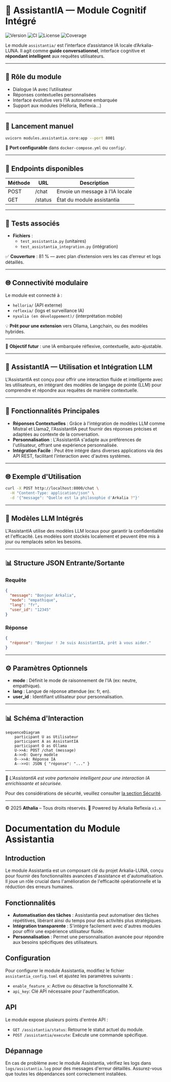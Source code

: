 # 🧠 AssistantIA — Module Cognitif Intégré

![Version](https://img.shields.io/badge/version-v3.0--phase1-blue)
![CI](https://github.com/athalia-siwek/arkalia-luna-pro/actions/workflows/ci.yml/badge.svg)
![License](https://img.shields.io/badge/license-Proprietary-red)
![Coverage](https://img.shields.io/badge/coverage-36%25-brightgreen)

Le module `assistantia/` est l’interface d’assistance IA locale d’Arkalia-LUNA. Il agit comme **guide conversationnel**, interface cognitive et **répondant intelligent** aux requêtes utilisateurs.

---

## 🧠 Rôle du module

- Dialogue IA avec l’utilisateur
- Réponses contextuelles personnalisées
- Interface évolutive vers l’IA autonome embarquée
- Support aux modules (Helloria, Reflexia…)

---

## 🚀 Lancement manuel

```bash
uvicorn modules.assistantia.core:app --port 8001
```

📍 **Port configurable** dans `docker-compose.yml` ou `config/`.

---

## 🔄 Endpoints disponibles

| Méthode | URL    | Description                      |
|---------|--------|----------------------------------|
| POST    | /chat  | Envoie un message à l’IA locale  |
| GET     | /status| État du module assistantia       |

---

## 🧪 Tests associés

- **Fichiers** :
  - `test_assistantia.py` (unitaires)
  - `test_assistantia_integration.py` (intégration)

✅ **Couverture** : 81 % — avec plan d’extension vers les cas d’erreur et logs détaillés.

---

## 🌐 Connectivité modulaire

Le module est connecté à :
- `helloria/` (API externe)
- `reflexia/` (logs et surveillance IA)
- `nyxalia (en développement)/` (interprétation mobile)

💡 **Prêt pour une extension** vers Ollama, Langchain, ou des modèles hybrides.

---

🎯 **Objectif futur** : une IA embarquée réflexive, contextuelle, auto-ajustable.

---

## 🧠 AssistantIA — Utilisation et Intégration LLM

L'AssistantIA est conçu pour offrir une interaction fluide et intelligente avec les utilisateurs, en intégrant des modèles de langage de pointe (LLM) pour comprendre et répondre aux requêtes de manière contextuelle.

---

## 🚀 Fonctionnalités Principales

- **Réponses Contextuelles** : Grâce à l'intégration de modèles LLM comme Mistral et Llama2, l'AssistantIA peut fournir des réponses précises et adaptées au contexte de la conversation.
- **Personnalisation** : L'AssistantIA s'adapte aux préférences de l'utilisateur, offrant une expérience personnalisée.
- **Intégration Facile** : Peut être intégré dans diverses applications via des API REST, facilitant l'interaction avec d'autres systèmes.

---

## 🌐 Exemple d'Utilisation

```bash
curl -X POST http://localhost:8000/chat \
  -H "Content-Type: application/json" \
  -d '{"message": "Quelle est la philosophie d'Arkalia ?"}'
```

---

## 🧠 Modèles LLM Intégrés

L'AssistantIA utilise des modèles LLM locaux pour garantir la confidentialité et l'efficacité. Les modèles sont stockés localement et peuvent être mis à jour ou remplacés selon les besoins.

---

## 📊 Structure JSON Entrante/Sortante

### Requête

```json
{
  "message": "Bonjour Arkalia",
  "mode": "empathique",
  "lang": "fr",
  "user_id": "12345"
}
```

### Réponse

```json
{
  "réponse": "Bonjour ! Je suis AssistantIA, prêt à vous aider."
}
```

---

## ⚙️ Paramètres Optionnels

- **mode** : Définit le mode de raisonnement de l'IA (ex: neutre, empathique).
- **lang** : Langue de réponse attendue (ex: fr, en).
- **user_id** : Identifiant utilisateur pour personnalisation.

---

## 📊 Schéma d'Interaction

```mermaid
sequenceDiagram
    participant U as Utilisateur
    participant A as AssistantIA
    participant O as Ollama
    U->>A: POST /chat (message)
    A->>O: Query modèle
    O-->>A: Réponse IA
    A-->>U: JSON { "réponse": "..." }
```

---

🧠 *L'AssistantIA est votre partenaire intelligent pour une interaction IA enrichissante et sécurisée.*

Pour des considérations de sécurité, veuillez consulter [la section Sécurité](../security/security.md).

---

© 2025 **Athalia** – Tous droits réservés.
🤖 Powered by Arkalia Reflexia `v1.x`

# Documentation du Module Assistantia

## Introduction
Le module Assistantia est un composant clé du projet Arkalia-LUNA, conçu pour fournir des fonctionnalités avancées d'assistance et d'automatisation. Il joue un rôle crucial dans l'amélioration de l'efficacité opérationnelle et la réduction des erreurs humaines.

## Fonctionnalités
- **Automatisation des tâches** : Assistantia peut automatiser des tâches répétitives, libérant ainsi du temps pour des activités plus stratégiques.
- **Intégration transparente** : S'intègre facilement avec d'autres modules pour offrir une expérience utilisateur fluide.
- **Personnalisation** : Permet une personnalisation avancée pour répondre aux besoins spécifiques des utilisateurs.

## Configuration
Pour configurer le module Assistantia, modifiez le fichier `assistantia_config.toml` et ajustez les paramètres suivants :
- `enable_feature_x`: Active ou désactive la fonctionnalité X.
- `api_key`: Clé API nécessaire pour l'authentification.

## API
Le module expose plusieurs points d'entrée API :
- `GET /assistantia/status`: Retourne le statut actuel du module.
- `POST /assistantia/execute`: Exécute une commande spécifique.

## Dépannage
En cas de problème avec le module Assistantia, vérifiez les logs dans `logs/assistantia.log` pour des messages d'erreur détaillés. Assurez-vous que toutes les dépendances sont correctement installées.
